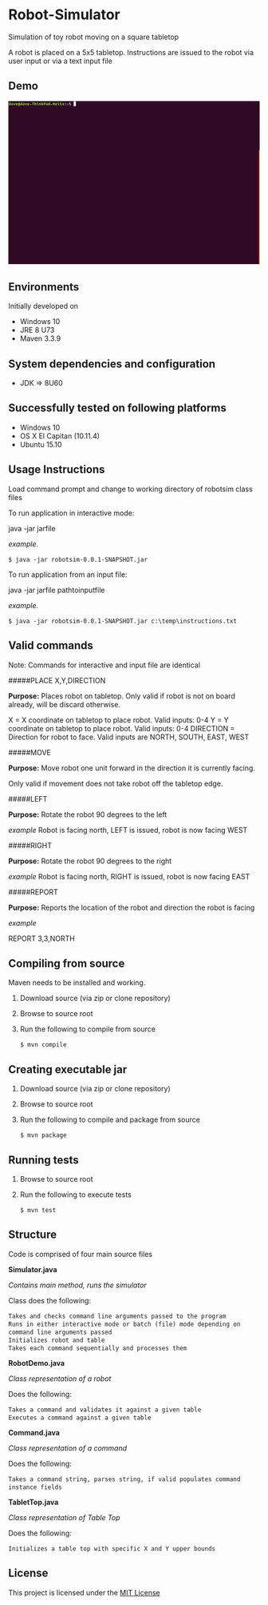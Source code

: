 # Robot-Simulator

Simulation of toy robot moving on a square tabletop

A robot is placed on a 5x5 tabletop. Instructions are issued to the robot via user input or via a text input file

## Demo

![DEMO](https://raw.githubusercontent.com/densikat/Robot-Simulator/develop/image/output.gif)

## Environments

Initially developed on

* Windows 10
* JRE 8 U73
* Maven 3.3.9

## System dependencies and configuration

* JDK => 8U60

## Successfully tested on following platforms

* Windows 10
* OS X El Capitan (10.11.4)
* Ubuntu 15.10

## Usage Instructions

Load command prompt and change to working directory of robotsim class files

To run application in interactive mode:

java -jar jarfile

_example._ 

	$ java -jar robotsim-0.0.1-SNAPSHOT.jar

To run application from an input file:

java -jar jarfile pathtoinputfile

_example._ 

	$ java -jar robotsim-0.0.1-SNAPSHOT.jar c:\temp\instructions.txt
	
## Valid commands

Note: Commands for interactive and input file are identical

#####PLACE X,Y,DIRECTION

**Purpose:** Places robot on tabletop. Only valid if robot is not on board already, will be discard otherwise.

X = X coordinate on tabletop to place robot. Valid inputs: 0-4
Y = Y coordinate on tabletop to place robot. Valid inputs: 0-4
DIRECTION = Direction for robot to face. Valid inputs are NORTH, SOUTH, EAST, WEST

#####MOVE

**Purpose:** Move robot one unit forward in the direction it is currently facing.

Only valid if movement does not take robot off the tabletop edge.

#####LEFT

**Purpose:** Rotate the robot 90 degrees to the left

_example_ Robot is facing north, LEFT is issued, robot is now facing WEST

#####RIGHT

**Purpose:** Rotate the robot 90 degrees to the right

_example_ Robot is facing north, RIGHT is issued, robot is now facing EAST

#####REPORT

**Purpose:** Reports the location of the robot and direction the robot is facing

_example_

REPORT
3,3,NORTH

## Compiling from source

Maven needs to be installed and working.

1. Download source (via zip or clone repository)
2. Browse to source root
3. Run the following to compile from source

    ```console
	$ mvn compile
	```

## Creating executable jar

1. Download source (via zip or clone repository)
2. Browse to source root
3. Run the following to compile and package from source

    ```console
	$ mvn package
	```

## Running tests

1. Browse to source root
2. Run the following to execute tests

    ```console
	$ mvn test
	```

## Structure

Code is comprised of four main source files

**Simulator.java**

_Contains main method, runs the simulator_

Class does the following:

    Takes and checks command line arguments passed to the program
    Runs in either interactive mode or batch (file) mode depending on command line arguments passed
    Initializes robot and table
    Takes each command sequentially and processes them
    
**RobotDemo.java**

_Class representation of a robot_

Does the following:
    
    Takes a command and validates it against a given table
    Executes a command against a given table
    
**Command.java**

_Class representation of a command_

Does the following:

    Takes a command string, parses string, if valid populates command instance fields

**TabletTop.java**

_Class representation of Table Top_

Does the following:

    Initializes a table top with specific X and Y upper bounds

## License

This project is licensed under the [MIT License](http://www.opensource.org/licenses/MIT)
